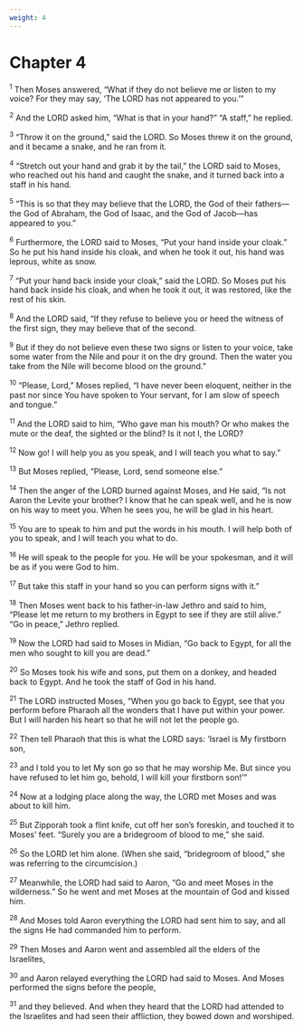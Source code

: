 ```yaml
---
weight: 4
---
```


# Chapter 4

<sup>1</sup> Then Moses answered, “What if they do not believe me or listen to my voice? For they may say, ‘The LORD has not appeared to you.’” 

<sup>2</sup> And the LORD asked him, “What is that in your hand?” “A staff,” he replied. 

<sup>3</sup> “Throw it on the ground,” said the LORD. So Moses threw it on the ground, and it became a snake, and he ran from it. 

<sup>4</sup> “Stretch out your hand and grab it by the tail,” the LORD said to Moses, who reached out his hand and caught the snake, and it turned back into a staff in his hand. 

<sup>5</sup> “This is so that they may believe that the LORD, the God of their fathers—the God of Abraham, the God of Isaac, and the God of Jacob—has appeared to you.” 

<sup>6</sup> Furthermore, the LORD said to Moses, “Put your hand inside your cloak.” So he put his hand inside his cloak, and when he took it out, his hand was leprous, white as snow. 

<sup>7</sup> “Put your hand back inside your cloak,” said the LORD. So Moses put his hand back inside his cloak, and when he took it out, it was restored, like the rest of his skin. 

<sup>8</sup> And the LORD said, “If they refuse to believe you or heed the witness of the first sign, they may believe that of the second. 

<sup>9</sup> But if they do not believe even these two signs or listen to your voice, take some water from the Nile and pour it on the dry ground. Then the water you take from the Nile will become blood on the ground.” 

<sup>10</sup> “Please, Lord,” Moses replied, “I have never been eloquent, neither in the past nor since You have spoken to Your servant, for I am slow of speech and tongue.” 

<sup>11</sup> And the LORD said to him, “Who gave man his mouth? Or who makes the mute or the deaf, the sighted or the blind? Is it not I, the LORD? 

<sup>12</sup> Now go! I will help you as you speak, and I will teach you what to say.” 

<sup>13</sup> But Moses replied, “Please, Lord, send someone else.” 

<sup>14</sup> Then the anger of the LORD burned against Moses, and He said, “Is not Aaron the Levite your brother? I know that he can speak well, and he is now on his way to meet you. When he sees you, he will be glad in his heart. 

<sup>15</sup> You are to speak to him and put the words in his mouth. I will help both of you to speak, and I will teach you what to do. 

<sup>16</sup> He will speak to the people for you. He will be your spokesman, and it will be as if you were God to him. 

<sup>17</sup> But take this staff in your hand so you can perform signs with it.” 

<sup>18</sup> Then Moses went back to his father-in-law Jethro and said to him, “Please let me return to my brothers in Egypt to see if they are still alive.” “Go in peace,” Jethro replied. 

<sup>19</sup> Now the LORD had said to Moses in Midian, “Go back to Egypt, for all the men who sought to kill you are dead.” 

<sup>20</sup> So Moses took his wife and sons, put them on a donkey, and headed back to Egypt. And he took the staff of God in his hand. 

<sup>21</sup> The LORD instructed Moses, “When you go back to Egypt, see that you perform before Pharaoh all the wonders that I have put within your power. But I will harden his heart so that he will not let the people go. 

<sup>22</sup> Then tell Pharaoh that this is what the LORD says: ‘Israel is My firstborn son, 

<sup>23</sup> and I told you to let My son go so that he may worship Me. But since you have refused to let him go, behold, I will kill your firstborn son!’” 

<sup>24</sup> Now at a lodging place along the way, the LORD met Moses and was about to kill him. 

<sup>25</sup> But Zipporah took a flint knife, cut off her son’s foreskin, and touched it to Moses’ feet. “Surely you are a bridegroom of blood to me,” she said. 

<sup>26</sup> So the LORD let him alone. (When she said, “bridegroom of blood,” she was referring to the circumcision.) 

<sup>27</sup> Meanwhile, the LORD had said to Aaron, “Go and meet Moses in the wilderness.” So he went and met Moses at the mountain of God and kissed him. 

<sup>28</sup> And Moses told Aaron everything the LORD had sent him to say, and all the signs He had commanded him to perform. 

<sup>29</sup> Then Moses and Aaron went and assembled all the elders of the Israelites, 

<sup>30</sup> and Aaron relayed everything the LORD had said to Moses. And Moses performed the signs before the people, 

<sup>31</sup> and they believed. And when they heard that the LORD had attended to the Israelites and had seen their affliction, they bowed down and worshiped. 



